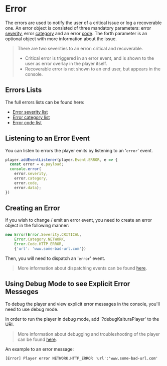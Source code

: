 
# Error

The errors are used to notify the user of a critical issue or log a recoverable one. An error object is consisted of three mandatory parameters: error [severity](../src/error/severity.js), error [category](../src/error/category.js) and an error [code](../src/error/code.js). The forth parameter is an optional object with more information about the issue.

> There are two severities to an error: critical and recoverable.
> - Critical error is triggered in an error event, and is shown to the user as error overlay in the player itself.
>- Recoverable error is not shown to an end user, but appears in the console.

## Errors Lists
The full errors lists can be found here:
- [Error severity list](../src/error/severity.js)
- [Error category list](../src/error/category.js)
- [Error code list](../src/error/code.js)


## Listening to an Error Event
You can listen to errors the player emits by listening to an '`error`' event.

```javascript
player.addEventListener(player.Event.ERROR, e => {
  const error = e.payload;
  console.error(
	error.severity,
   	error.category,
   	error.code,
   	error.data);
})
```

## **Creating an Error**


If you wish to change / emit an error event, you need to create an error object in the following manner:

```javascript
new Error(Error.Severity.CRITICAL,
    Error.Category.NETWORK,
    Error.Code.HTTP_ERROR,
    {'url': 'www.some-bad-url.com'})
```

Then, you will need to dispatch an '`error`' event.

> More information about dispatching events can be found [here](./events.md).



## **Using Debug Mode to see Explicit Error Messeges**

To debug the player and view explicit error messages in the console, you'll need to use debug mode.

In order to run the player in debug mode, add '?debugKalturaPlayer' to the URI.

> More information about debugging and troubleshooting of the player can be found [here](./debug.md).

An example to an error message:

    [Error] Player error NETWORK.HTTP_ERROR 'url':'www.some-bad-url.com'



